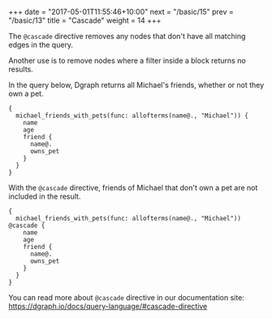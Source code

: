 +++
date = "2017-05-01T11:55:46+10:00"
next = "/basic/15"
prev = "/basic/13"
title = "Cascade"
weight = 14
+++

The `@cascade` directive removes any nodes that don't have all matching
edges in the query.

Another use is to remove nodes where a filter inside a block returns
no results.

In the query below, Dgraph returns all Michael's friends, whether or not they own a pet.

```
{
  michael_friends_with_pets(func: allofterms(name@., "Michael")) {
    name
    age
    friend {
      name@.
      owns_pet
    }
  }
}
```

With the `@cascade` directive, friends of Michael that don't own a pet are not included in the result.

```
{
  michael_friends_with_pets(func: allofterms(name@., "Michael")) @cascade {
    name
    age
    friend {
      name@.
      owns_pet
    }
  }
}
```

You can read more about `@cascade` directive in our documentation site: https://dgraph.io/docs/query-language/#cascade-directive

